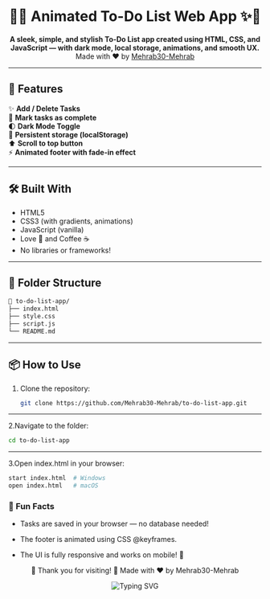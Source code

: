 <div align="center">

# 📝✨ Animated To-Do List Web App ✨📝


<b>A sleek, simple, and stylish **To-Do List** app created using **HTML, CSS, and JavaScript** — with dark mode, local storage, animations, and smooth UX.</b>
Made with ❤️ by [Mehrab30-Mehrab](https://github.com/Mehrab30-Mehrab)

</div>

---

## 🚀 Features

✨ **Add / Delete Tasks**  
📝 **Mark tasks as complete**  
🌓 **Dark Mode Toggle**  
💾 **Persistent storage (localStorage)**  
⬆️ **Scroll to top button**  
⚡ **Animated footer with fade-in effect**  

---


## 🛠️ Built With

- HTML5
- CSS3 (with gradients, animations)
- JavaScript (vanilla)
- Love 💖 and Coffee ☕  
- No libraries or frameworks!

---

## 📂 Folder Structure

```bash
📁 to-do-list-app/
├── index.html
├── style.css
├── script.js
└── README.md
```
---

## 📦 How to Use

1. Clone the repository:
   ```bash
   git clone https://github.com/Mehrab30-Mehrab/to-do-list-app.git
 ---
2.Navigate to the folder:

```bash
cd to-do-list-app
```
---
3.Open index.html in your browser:
```bash
start index.html  # Windows
open index.html   # macOS
```
### 🧠 Fun Facts
- Tasks are saved in your browser — no database needed!

- The footer is animated using CSS @keyframes.

- The UI is fully responsive and works on mobile! 📱


<div align="center">
🌟 Thank you for visiting! 🌟
Made with ❤️ by Mehrab30-Mehrab

<img src="https://readme-typing-svg.demolab.com?font=Fira+Code&size=24&pause=1000&color=00F58D&center=true&vCenter=true&width=435&lines=Happy+Hacking!;Star+⭐+this+repo+if+you+like+it!;Follow+for+more+awesome+projects+🚀" alt="Typing SVG" /> </div>
